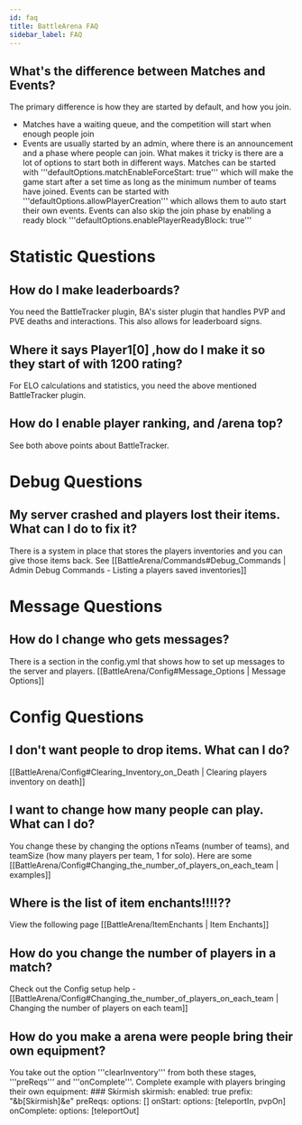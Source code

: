 ```yaml
---
id: faq
title: BattleArena FAQ
sidebar_label: FAQ
---
```

## What's the difference between Matches and Events?
The primary difference is how they are started by default, and how you join.
* Matches have a waiting queue, and the competition will start when enough people join
* Events are usually started by an admin, where there is an announcement and a phase where people can join.
What makes it tricky is there are a lot of options to start both in different ways. Matches can be started with '''defaultOptions.matchEnableForceStart: true''' which will make the game start after a set time as long as the minimum number of teams have joined. Events can be started with '''defaultOptions.allowPlayerCreation''' which allows them to auto start their own events. Events can also skip the join phase by enabling a ready block '''defaultOptions.enablePlayerReadyBlock: true'''
# Statistic Questions
## How do I make leaderboards?
You need the BattleTracker plugin, BA's sister plugin that handles PVP and PVE deaths and interactions. This also allows for leaderboard signs.
## Where it says Player1[0] ,how do I make it so they start of with 1200 rating?
For ELO calculations and statistics, you need the above mentioned BattleTracker plugin.
## How do I enable player ranking, and /arena top?
See both above points about BattleTracker.
# Debug Questions
## My server crashed and players lost their items. What can I do to fix it?
There is a system in place that stores the players inventories and you can give those items back. See [[BattleArena/Commands#Debug_Commands | Admin Debug Commands - Listing a players saved inventories]]
# Message Questions
## How do I change who gets messages?
There is a section in the config.yml that shows how to set up messages to the server and players. [[BattleArena/Config#Message_Options | Message Options]]
# Config Questions
## I don't want people to drop items. What can I do?
[[BattleArena/Config#Clearing_Inventory_on_Death | Clearing players inventory on death]]
## I want to change how many people can play. What can I do?
You change these by changing the options nTeams (number of teams), and teamSize (how many players per team, 1 for solo). Here are some [[BattleArena/Config#Changing_the_number_of_players_on_each_team | examples]]
## Where is the list of item enchants!!!!??
View the following page [[BattleArena/ItemEnchants | Item Enchants]]
## How do you change the number of players in a match?
Check out the Config setup help - [[BattleArena/Config#Changing_the_number_of_players_on_each_team | Changing the number of players on each team]]
## How do you make a arena were people bring their own equipment?
You take out the option '''clearInventory''' from both these stages, '''preReqs''' and '''onComplete'''. Complete example with players bringing their own equipment:
                        ### Skirmish 
                        skirmish:
                            enabled: true
                            prefix: "&b[Skirmish]&e"
                            preReqs:
                                options: []
                            onStart:
                                options: [teleportIn, pvpOn]
                            onComplete:
                                options: [teleportOut]